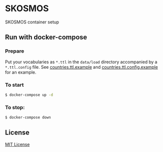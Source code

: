 # SKOSMOS
SKOSMOS container setup

## Run with docker-compose
### Prepare
Put your vocabularies as `*.ttl` in the `data/load` directory accompanied by a `*.ttl.config` file. See [countries.ttl.example](./data/load/countries.ttl.example) and [countries.ttl.config.example](./data/load/countries.ttl.config.example) for an example.

### To start
```bash
$ docker-compose up -d
```

### To stop:
```bash
$ docker-compose down
```

## License
[MIT License](LICENSE.md)
